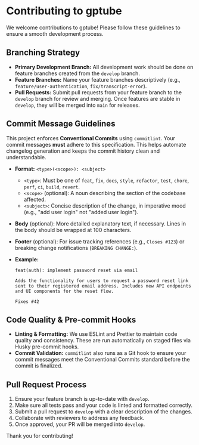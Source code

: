# Contributing to gptube

We welcome contributions to gptube! Please follow these guidelines to ensure a smooth development process.

## Branching Strategy

- **Primary Development Branch:** All development work should be done on feature branches created from the `develop` branch.
- **Feature Branches:** Name your feature branches descriptively (e.g., `feature/user-authentication`, `fix/transcript-error`).
- **Pull Requests:** Submit pull requests from your feature branch to the `develop` branch for review and merging. Once features are stable in `develop`, they will be merged into `main` for releases.

## Commit Message Guidelines

This project enforces **Conventional Commits** using `commitlint`. Your commit messages **must** adhere to this specification. This helps automate changelog generation and keeps the commit history clean and understandable.

- **Format:** `<type>(<scope>): <subject>`
  - `<type>`: Must be one of `feat`, `fix`, `docs`, `style`, `refactor`, `test`, `chore`, `perf`, `ci`, `build`, `revert`.
  - `<scope>` (optional): A noun describing the section of the codebase affected.
  - `<subject>`: Concise description of the change, in imperative mood (e.g., "add user login" not "added user login").
- **Body** (optional): More detailed explanatory text, if necessary. Lines in the body should be wrapped at 100 characters.
- **Footer** (optional): For issue tracking references (e.g., `Closes #123`) or breaking change notifications (`BREAKING CHANGE:`).

- **Example:**

  ```
  feat(auth): implement password reset via email

  Adds the functionality for users to request a password reset link
  sent to their registered email address. Includes new API endpoints
  and UI components for the reset flow.

  Fixes #42
  ```

## Code Quality & Pre-commit Hooks

- **Linting & Formatting:** We use ESLint and Prettier to maintain code quality and consistency. These are run automatically on staged files via Husky pre-commit hooks.
- **Commit Validation:** `commitlint` also runs as a Git hook to ensure your commit messages meet the Conventional Commits standard before the commit is finalized.

## Pull Request Process

1.  Ensure your feature branch is up-to-date with `develop`.
2.  Make sure all tests pass and your code is linted and formatted correctly.
3.  Submit a pull request to `develop` with a clear description of the changes.
4.  Collaborate with reviewers to address any feedback.
5.  Once approved, your PR will be merged into `develop`.

Thank you for contributing!

